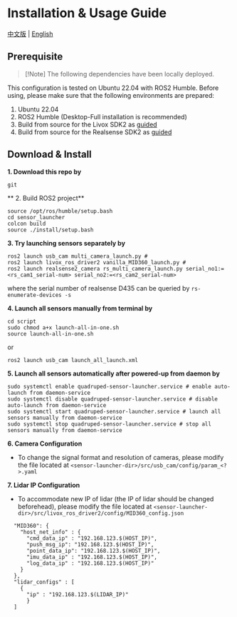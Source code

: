 # Installation & Usage Guide 
[中文版](./README-CN.md) | [English](./README.md)

## Prerequisite
> [!Note] The following dependencies have been locally deployed.

This configuration is tested on Ubuntu 22.04 with ROS2 Humble. Before using, please make sure that the following environments are prepared:
1. Ubuntu 22.04
2. ROS2 Humble (Desktop-Full installation is recommended)
3. Build from source for the Livox SDK2 as [guided](https://github.com/Livox-SDK/Livox-SDK2/blob/master/README.md)
4. Build from source for the Realsense SDK2 as [guided](https://dev.intelrealsense.com/docs/compiling-librealsense-for-linux-ubuntu-guide)

## Download & Install
**1. Download this repo by**
``` shell
git 
```
**
2. Build ROS2 project**
```
source /opt/ros/humble/setup.bash
cd sensor_launcher
colcon build
source ./install/setup.bash
```

**3. Try launching sensors separately by**
``` shell
ros2 launch usb_cam multi_camera_launch.py #
ros2 launch livox_ros_driver2 vanilla_MID360_launch.py #
ros2 launch realsense2_camera rs_multi_camera_launch.py serial_no1:=<rs_cam1_serial-num> serial_no2:=<rs_cam2_serial-num>
```
where the serial number of realsense D435 can be queried by `rs-enumerate-devices -s`

**4. Launch all sensors manually from terminal by**
``` shell
cd script
sudo chmod a+x launch-all-in-one.sh
source launch-all-in-one.sh
```
or
``` shell
ros2 launch usb_cam launch_all_launch.xml
```

**5. Launch all sensors automatically after powered-up from daemon by**
``` shell
sudo systemctl enable quadruped-sensor-launcher.service # enable auto-launch from daemon-service
sudo systemctl disable quadruped-sensor-launcher.service # disable auto-launch from daemon-service
sudo systemctl start quadruped-sensor-launcher.service # launch all sensors manually from daemon-service
sudo systemctl stop quadruped-sensor-launcher.service # stop all sensors manually from daemon-service
```

**6. Camera Configuration**
- To change the signal format and resolution of cameras, please modify the file located at `<sensor-launcher-dir>/src/usb_cam/config/param_<?>.yaml`

**7. Lidar IP Configuration**
- To accommodate new IP of lidar (the IP of lidar should be changed beforehead), please modify the file located at `<sensor-launcher-dir>/src/livox_ros_driver2/config/MID360_config.json`
```
  "MID360": {
    "host_net_info" : {
      "cmd_data_ip" : "192.168.123.$(HOST_IP)",
      "push_msg_ip": "192.168.123.$(HOST_IP)",
      "point_data_ip": "192.168.123.$(HOST_IP)",
      "imu_data_ip" : "192.168.123.$(HOST_IP)",
      "log_data_ip" : "192.168.123.$(HOST_IP)"
    }
  },
  "lidar_configs" : [
    {
      "ip" : "192.168.123.$(LIDAR_IP)"
      }
  ]
```
